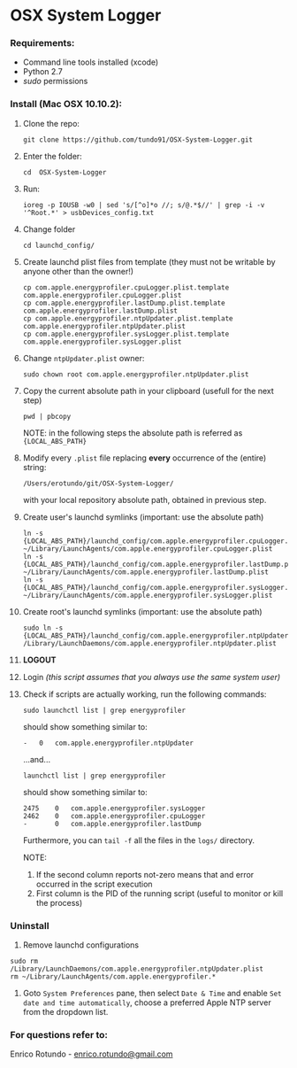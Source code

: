 # OSX System Logger

### Requirements:

* Command line tools installed (xcode)
* Python 2.7 
* *sudo* permissions


### Install (Mac OSX 10.10.2):

1. Clone the repo:

	```
	git clone https://github.com/tundo91/OSX-System-Logger.git
	```
	
1. Enter the folder:

	```
	cd	OSX-System-Logger
	```

1. Run:

	```
	ioreg -p IOUSB -w0 | sed 's/[^o]*o //; s/@.*$//' | grep -i -v '^Root.*' > usbDevices_config.txt
	```

1. Change folder

	```
	cd launchd_config/
	```
	
1. Create launchd plist files from template (they must not be writable by anyone other than the owner!)
	
	```
	cp com.apple.energyprofiler.cpuLogger.plist.template com.apple.energyprofiler.cpuLogger.plist
	cp com.apple.energyprofiler.lastDump.plist.template com.apple.energyprofiler.lastDump.plist
	cp com.apple.energyprofiler.ntpUpdater.plist.template com.apple.energyprofiler.ntpUpdater.plist
	cp com.apple.energyprofiler.sysLogger.plist.template com.apple.energyprofiler.sysLogger.plist
	```

1. Change ```ntpUpdater.plist``` owner: 

	```
	sudo chown root com.apple.energyprofiler.ntpUpdater.plist
	```

1. Copy the current absolute path in your clipboard (usefull for the next step)

	```
	pwd | pbcopy
	```
	NOTE: in the following steps the absolute path is referred as ```{LOCAL_ABS_PATH}```

		
1. Modify every ```.plist``` file replacing **every** occurrence of the (entire) string: 
	
	```
	/Users/erotundo/git/OSX-System-Logger/
	``` 
	
	with your local repository absolute path, obtained in previous step.

1. Create user's launchd symlinks (important: use the absolute path)
	
	```
	ln -s {LOCAL_ABS_PATH}/launchd_config/com.apple.energyprofiler.cpuLogger.plist ~/Library/LaunchAgents/com.apple.energyprofiler.cpuLogger.plist
	ln -s {LOCAL_ABS_PATH}/launchd_config/com.apple.energyprofiler.lastDump.plist ~/Library/LaunchAgents/com.apple.energyprofiler.lastDump.plist
	ln -s {LOCAL_ABS_PATH}/launchd_config/com.apple.energyprofiler.sysLogger.plist ~/Library/LaunchAgents/com.apple.energyprofiler.sysLogger.plist
	```

1. Create root's launchd symlinks (important: use the absolute path)

	```
	sudo ln -s {LOCAL_ABS_PATH}/launchd_config/com.apple.energyprofiler.ntpUpdater.plist /Library/LaunchDaemons/com.apple.energyprofiler.ntpUpdater.plist
	```

1. **LOGOUT**

1. Login *(this script assumes that you always use the same system user)*
	
1. Check if scripts are actually working, run the following commands:
	
	```
	sudo launchctl list | grep energyprofiler
	```

	should show something similar to:

	```
	-	0	com.apple.energyprofiler.ntpUpdater
	```

	...and...

	```
	launchctl list | grep energyprofiler
	```

	should show something similar to:

	```
	2475	0	com.apple.energyprofiler.sysLogger
	2462	0	com.apple.energyprofiler.cpuLogger
	-		0	com.apple.energyprofiler.lastDump
	```

	Furthermore, you can ```tail -f``` all the files in the ```logs/``` directory.
	

	NOTE: 

	1. If the second column reports not-zero means that and error occurred in the script execution
	1. First column is the PID of the running script (useful to monitor or kill the process)
	
	
### Uninstall

1. Remove launchd configurations
```
sudo rm /Library/LaunchDaemons/com.apple.energyprofiler.ntpUpdater.plist
rm ~/Library/LaunchAgents/com.apple.energyprofiler.*
```

1. Goto ```System Preferences``` pane, then select ```Date & Time``` and enable ```Set date and time automatically```, choose a preferred Apple NTP server from the dropdown list.

### For questions refer to:
Enrico Rotundo - <enrico.rotundo@gmail.com>
